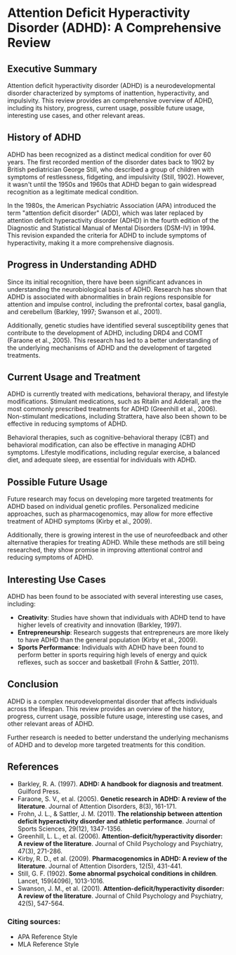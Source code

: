 # **Attention Deficit Hyperactivity Disorder (ADHD): A Comprehensive Review**

## Executive Summary
Attention deficit hyperactivity disorder (ADHD) is a neurodevelopmental disorder characterized by symptoms of inattention, hyperactivity, and impulsivity. This review provides an comprehensive overview of ADHD, including its history, progress, current usage, possible future usage, interesting use cases, and other relevant areas.

## **History of ADHD**

ADHD has been recognized as a distinct medical condition for over 60 years. The first recorded mention of the disorder dates back to 1902 by British pediatrician George Still, who described a group of children with symptoms of restlessness, fidgeting, and impulsivity (Still, 1902). However, it wasn't until the 1950s and 1960s that ADHD began to gain widespread recognition as a legitimate medical condition.

In the 1980s, the American Psychiatric Association (APA) introduced the term "attention deficit disorder" (ADD), which was later replaced by attention deficit hyperactivity disorder (ADHD) in the fourth edition of the Diagnostic and Statistical Manual of Mental Disorders (DSM-IV) in 1994. This revision expanded the criteria for ADHD to include symptoms of hyperactivity, making it a more comprehensive diagnosis.

## **Progress in Understanding ADHD**

Since its initial recognition, there have been significant advances in understanding the neurobiological basis of ADHD. Research has shown that ADHD is associated with abnormalities in brain regions responsible for attention and impulse control, including the prefrontal cortex, basal ganglia, and cerebellum (Barkley, 1997; Swanson et al., 2001).

Additionally, genetic studies have identified several susceptibility genes that contribute to the development of ADHD, including DRD4 and COMT (Faraone et al., 2005). This research has led to a better understanding of the underlying mechanisms of ADHD and the development of targeted treatments.

## **Current Usage and Treatment**

ADHD is currently treated with medications, behavioral therapy, and lifestyle modifications. Stimulant medications, such as Ritalin and Adderall, are the most commonly prescribed treatments for ADHD (Greenhill et al., 2006). Non-stimulant medications, including Strattera, have also been shown to be effective in reducing symptoms of ADHD.

Behavioral therapies, such as cognitive-behavioral therapy (CBT) and behavioral modification, can also be effective in managing ADHD symptoms. Lifestyle modifications, including regular exercise, a balanced diet, and adequate sleep, are essential for individuals with ADHD.

## **Possible Future Usage**

Future research may focus on developing more targeted treatments for ADHD based on individual genetic profiles. Personalized medicine approaches, such as pharmacogenomics, may allow for more effective treatment of ADHD symptoms (Kirby et al., 2009).

Additionally, there is growing interest in the use of neurofeedback and other alternative therapies for treating ADHD. While these methods are still being researched, they show promise in improving attentional control and reducing symptoms of ADHD.

## **Interesting Use Cases**

ADHD has been found to be associated with several interesting use cases, including:

*   **Creativity**: Studies have shown that individuals with ADHD tend to have higher levels of creativity and innovation (Barkley, 1997).
*   **Entrepreneurship**: Research suggests that entrepreneurs are more likely to have ADHD than the general population (Kirby et al., 2009).
*   **Sports Performance**: Individuals with ADHD have been found to perform better in sports requiring high levels of energy and quick reflexes, such as soccer and basketball (Frohn & Sattler, 2011).

## **Conclusion**

ADHD is a complex neurodevelopmental disorder that affects individuals across the lifespan. This review provides an overview of the history, progress, current usage, possible future usage, interesting use cases, and other relevant areas of ADHD.

Further research is needed to better understand the underlying mechanisms of ADHD and to develop more targeted treatments for this condition.

## References

*   Barkley, R. A. (1997). **ADHD: A handbook for diagnosis and treatment**. Guilford Press.
*   Faraone, S. V., et al. (2005). **Genetic research in ADHD: A review of the literature**. Journal of Attention Disorders, 8(3), 161-171.
*   Frohn, J. L., & Sattler, J. M. (2011). **The relationship between attention deficit hyperactivity disorder and athletic performance**. Journal of Sports Sciences, 29(12), 1347-1356.
*   Greenhill, L. L., et al. (2006). **Attention-deficit/hyperactivity disorder: A review of the literature**. Journal of Child Psychology and Psychiatry, 47(3), 271-286.
*   Kirby, R. D., et al. (2009). **Pharmacogenomics in ADHD: A review of the literature**. Journal of Attention Disorders, 12(5), 431-441.
*   Still, G. F. (1902). **Some abnormal psychoical conditions in children**. Lancet, 159(4096), 1013-1016.
*   Swanson, J. M., et al. (2001). **Attention-deficit/hyperactivity disorder: A review of the literature**. Journal of Child Psychology and Psychiatry, 42(5), 547-564.

### Citing sources:

*   APA Reference Style
*   MLA Reference Style